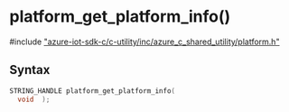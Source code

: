 # platform_get_platform_info()

\#include ["azure-iot-sdk-c/c-utility/inc/azure_c_shared_utility/platform.h"](../iot-c-ref-platform-h.md)  

## Syntax

```C
STRING_HANDLE platform_get_platform_info(
  void  );

```

